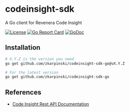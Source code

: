 # codeinsight-sdk
A Go client for Revenera Code Insight

[![License](https://img.shields.io/badge/License-Apache%202.0-yellowgreen.svg)](https://opensource.org/licenses/Apache-2.0)
[![Go Report Card](https://goreportcard.com/badge/github.com/zkarpinski/codeinsight-sdk-go)](https://goreportcard.com/report/github.com/zkarpinski/codeinsight-sdk-go)
[![GoDoc](https://img.shields.io/badge/pkg.go.dev-doc-blue)](https://pkg.go.dev/github.com/zkarpinski/codeinsight-sdk-go)

## Installation

```bash
# X.Y.Z is the version you need
go get github.com/zkarpinski/codeinsight-sdk-go@vX.Y.Z

# For the latest version
go get github.com/zkarpinski/codeinsight-sdk-go
```


## References
* [Code Insight Rest API Documentation](https://codeinsightapi-2023r2.redoc.ly/)